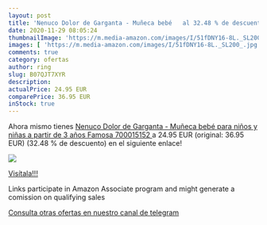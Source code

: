 ```yaml
---
layout: post
title: 'Nenuco Dolor de Garganta - Muñeca bebé   al 32.48 % de descuento'
date: 2020-11-29 08:05:24
thumbnailImage: 'https://m.media-amazon.com/images/I/51fDNY16-8L._SL200_.jpg'
images: [ 'https://m.media-amazon.com/images/I/51fDNY16-8L._SL200_.jpg' ]
comments: true
category: ofertas
author: ring
slug: B07QJT7XYR
description:
actualPrice: 24.95 EUR
comparePrice: 36.95 EUR
inStock: true
---
```


Ahora mismo tienes [Nenuco Dolor de Garganta - Muñeca bebé  para niños y niñas a partir de 3 años  Famosa 700015152 ](https://www.amazon.es/dp/B07QJT7XYR/?tag=redken-21) a 24.95 EUR (original: 36.95 EUR) (32.48 %  de descuento) en el siguiente enlace!

[![](https://m.media-amazon.com/images/I/51fDNY16-8L._SL200_.jpg)](https://www.amazon.es/dp/B07QJT7XYR/?tag=redken-21)

[Visítala!!!](https://www.amazon.es/dp/B07QJT7XYR/?tag=redken-21)

Links participate in Amazon Associate program and might generate a comission on qualifying sales

[Consulta otras ofertas en nuestro canal de telegram](https://t.me/s/ofertas25)
